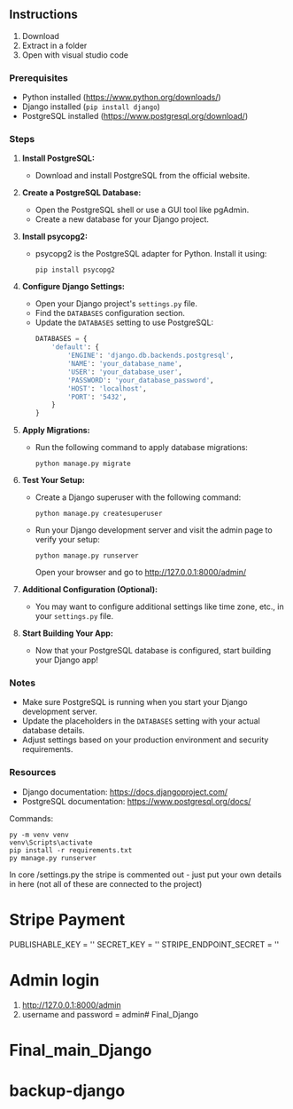 

## Instructions

1. Download
2. Extract in a folder
3. Open with visual studio code

### Prerequisites
- Python installed (https://www.python.org/downloads/)
- Django installed (`pip install django`)
- PostgreSQL installed (https://www.postgresql.org/download/)

### Steps

1. **Install PostgreSQL:**
   - Download and install PostgreSQL from the official website.

2. **Create a PostgreSQL Database:**
   - Open the PostgreSQL shell or use a GUI tool like pgAdmin.
   - Create a new database for your Django project.

3. **Install psycopg2:**
   - psycopg2 is the PostgreSQL adapter for Python. Install it using:
     ```
     pip install psycopg2
     ```

4. **Configure Django Settings:**
   - Open your Django project's `settings.py` file.
   - Find the `DATABASES` configuration section.
   - Update the `DATABASES` setting to use PostgreSQL:
     ```python
     DATABASES = {
         'default': {
             'ENGINE': 'django.db.backends.postgresql',
             'NAME': 'your_database_name',
             'USER': 'your_database_user',
             'PASSWORD': 'your_database_password',
             'HOST': 'localhost',
             'PORT': '5432',
         }
     }
     ```

5. **Apply Migrations:**
   - Run the following command to apply database migrations:
     ```
     python manage.py migrate
     ```

6. **Test Your Setup:**
   - Create a Django superuser with the following command:
     ```
     python manage.py createsuperuser
     ```
   - Run your Django development server and visit the admin page to verify your setup:
     ```
     python manage.py runserver
     ```
     Open your browser and go to http://127.0.0.1:8000/admin/

7. **Additional Configuration (Optional):**
   - You may want to configure additional settings like time zone, etc., in your `settings.py` file.

8. **Start Building Your App:**
   - Now that your PostgreSQL database is configured, start building your Django app!

### Notes
- Make sure PostgreSQL is running when you start your Django development server.
- Update the placeholders in the `DATABASES` setting with your actual database details.
- Adjust settings based on your production environment and security requirements.

### Resources
- Django documentation: https://docs.djangoproject.com/
- PostgreSQL documentation: https://www.postgresql.org/docs/

Commands:

    py -m venv venv
    venv\Scripts\activate
    pip install -r requirements.txt
    py manage.py runserver


In core /settings.py the stripe is commented out - just put your own details in here (not all of these are connected to the project)

# Stripe Payment
PUBLISHABLE_KEY = ''
SECRET_KEY = ''
STRIPE_ENDPOINT_SECRET = ''

# Admin login
1. http://127.0.0.1:8000/admin
2. username and password = admin# Final_Django
# Final_main_Django
# backup-django

